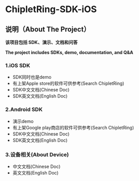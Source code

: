 # ChipletRing-SDK-iOS


## 说明（About The Project）

**该项目包括 SDK、演示、文档和问答**

**The project includes SDKs, demo, documentation, and Q&amp;A**
### 1.iOS SDK

- SDK同时也是demo
- 有上架Apple store的软件可供参考(Search ChipletRing)
- SDK中文文档(Chinese Doc)
- SDK英文文档(English Doc)

### 2.Android SDK

- 演示demo
- 有上架Google play商店的软件可供参考(Search ChipletRing)
- SDK中文文档(Chinese Doc)
- SDK英文文档(English Doc)

### 3.设备相关(About Device)
- 中文文档(Chinese Doc)
- 英文文档(English Doc)
